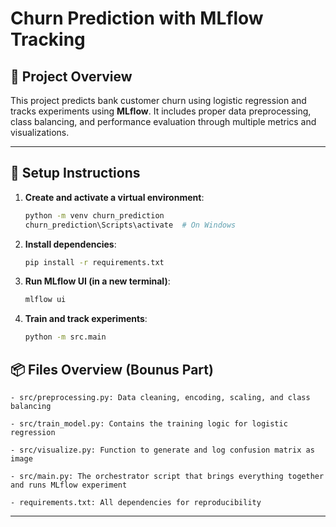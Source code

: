 # Churn Prediction with MLflow Tracking

## 📌 Project Overview

This project predicts bank customer churn using logistic regression and tracks experiments using **MLflow**. It includes proper data preprocessing, class balancing, and performance evaluation through multiple metrics and visualizations.

-------

## 🚀 Setup Instructions

1. **Create and activate a virtual environment**:
    ```bash
    python -m venv churn_prediction
    churn_prediction\Scripts\activate  # On Windows
    ```

2. **Install dependencies**:
    ```bash
    pip install -r requirements.txt
    ```

3. **Run MLflow UI (in a new terminal)**:
    ```bash
    mlflow ui
    ```

4. **Train and track experiments**:
    ```bash
    python -m src.main
    ```
## 📦 Files Overview      (Bounus Part)
    - src/preprocessing.py: Data cleaning, encoding, scaling, and class balancing
    
    - src/train_model.py: Contains the training logic for logistic regression
    
    - src/visualize.py: Function to generate and log confusion matrix as image
    
    - src/main.py: The orchestrator script that brings everything together and runs MLflow experiment
    
    - requirements.txt: All dependencies for reproducibility
---------


